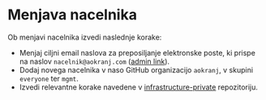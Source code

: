 # Menjava nacelnika

Ob menjavi nacelnika izvedi naslednje korake:
- Menjaj ciljni email naslova za preposiljanje elektronske poste, ki prispe na naslov `nacelnik@aokranj.com` ([admin link](https://admin.google.com/u/1/ac/apps/gmail/defaultrouting)).
- Dodaj novega nacelnika v naso GitHub organizacijo `aokranj`, v skupini `everyone` ter `mgmt`.
- Izvedi relevantne korake navedene v [infrastructure-private](https://github.com/aokranj/infrastructure-private/blob/master/doc/menjava-nacelnika-private.md) repozitoriju.
